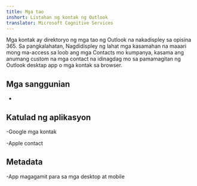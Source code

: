 ```yaml
---
title: Mga tao
inshort: Listahan ng kontak ng Outlook
translator: Microsoft Cognitive Services
---
```


Mga kontak ay direktoryo ng mga tao ng Outlook na nakadispley sa opisina 365.
Sa pangkalahatan, Nagdidispley ng lahat mga kasamahan na maaari mong ma-access sa loob ang mga Contacts mo
kumpanya, kasama ang anumang custom na mga contact na idinagdag mo sa pamamagitan ng Outlook desktap
app o mga kontak sa browser.

Mga sanggunian
---------

-   

Katulad ng aplikasyon
--------------------

-Google mga kontak

-Apple contact

Metadata
--------

-App magagamit para sa mga desktop at mobile

